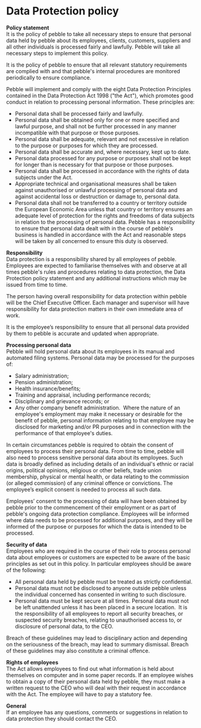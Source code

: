 # Data Protection policy

**Policy statement**  
It is the policy of pebble to take all necessary steps to ensure that personal data held by pebble about its employees, clients, customers, suppliers and all other individuals is processed fairly and lawfully. Pebble will take all necessary steps to implement this policy.
  
It is the policy of pebble to ensure that all relevant statutory requirements are complied with and that pebble's internal procedures are monitored periodically to ensure compliance.

Pebble will implement and comply with the eight Data Protection Principles contained in the Data Protection Act 1998 ("the Act"), which promotes good conduct in relation to processing personal information. These principles are:  

- Personal data shall be processed fairly and lawfully.
- Personal data shall be obtained only for one or more specified and lawful purpose, and shall not be further processed in any manner incompatible with that purpose or those purposes.
- Personal data shall be adequate, relevant and not excessive in relation to the purpose or purposes for which they are processed.
- Personal data shall be accurate and, where necessary, kept up to date. 
- Personal data processed for any purpose or purposes shall not be kept for longer than is necessary for that purpose or those purposes.
- Personal data shall be processed in accordance with the rights of data subjects under the Act.
- Appropriate technical and organisational measures shall be taken against unauthorised or unlawful processing of personal data and against accidental loss or destruction or damage to, personal data.
- Personal data shall not be transferred to a country or territory outside the European Economic Area unless that country or territory ensures an adequate level of protection for the rights and freedoms of data subjects in relation to the processing of personal data.
Pebble has a responsibility to ensure that personal data dealt with in the course of pebble's business is handled in accordance with the Act and reasonable steps will be taken by all concerned to ensure this duty is observed.

**Responsibility**  
Data protection is a responsibility shared by all employees of pebble. Employees are expected to familiarise themselves with and observe at all times pebble's rules and procedures relating to data protection, the Data Protection policy statement and any additional instructions which may be issued from time to time.

The person having overall responsibility for data protection within pebble will be the Chief Executive Officer. Each manager and supervisor will have responsibility for data protection matters in their own immediate area of work.

It is the employee’s responsibility to ensure that all personal data provided by them to pebble is accurate and updated when appropriate.

**Processing personal data**  
Pebble will hold personal data about its employees in its manual and automated filing systems. Personal data may be processed for the purposes of:  

- Salary administration; 
- Pension administration;  
- Health insurance/benefits; 
- Training and appraisal, including performance records; 
- Disciplinary and grievance records; or
- Any other company benefit administration. 
Where the nature of an employee's employment may make it necessary or desirable for the benefit of pebble, personal information relating to that employee may be disclosed for marketing and/or PR purposes and in connection with the performance of that employee's duties.
  
In certain circumstances pebble is required to obtain the consent of employees to process their personal data. From time to time, pebble will also need to process sensitive personal data about its employees. Such data is broadly defined as including details of an individual's ethnic or racial origins, political opinions, religious or other beliefs, trade union membership, physical or mental health, or data relating to the commission (or alleged commission) of any criminal offence or convictions. The employee’s explicit consent is needed to process all such data.
  
Employees’ consent to the processing of data will have been obtained by pebble prior to the commencement of their employment or as part of pebble's ongoing data protection compliance. Employees will be informed where data needs to be processed for additional purposes, and they will be informed of the purpose or purposes for which the data is intended to be processed.  
  
**Security of data**  
Employees who are required in the course of their role to process personal data about employees or customers are expected to be aware of the basic principles as set out in this policy. In particular employees should be aware of the following:  

- All personal data held by pebble must be treated as strictly confidential.
- Personal data must not be disclosed to anyone outside pebble unless the individual concerned has consented in writing to such disclosure.
- Personal data must be kept secure at all times. Personal data must not be left unattended unless it has been placed in a secure location. 
It is the responsibility of all employees to report all security breaches, or suspected security breaches, relating to unauthorised access to, or disclosure of personal data, to the CEO.
  
Breach of these guidelines may lead to disciplinary action and depending on the seriousness of the breach, may lead to summary dismissal. Breach of these guidelines may also constitute a criminal offence.

**Rights of employees**  
The Act allows employees to find out what information is held about themselves on computer and in some paper records. If an employee wishes to obtain a copy of their personal data held by pebble, they must make a written request to the CEO who will deal with their request in accordance with the Act. The employee will have to pay a statutory fee.
  
**General**  
If an employee has any questions, comments or suggestions in relation to data protection they should contact the CEO.

